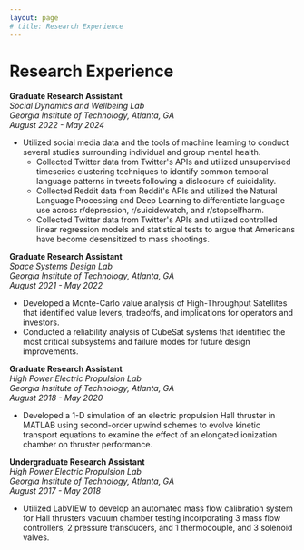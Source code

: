 ```yaml
---
layout: page
# title: Research Experience
---
```


# Research Experience

**Graduate Research Assistant** \
*Social Dynamics and Wellbeing Lab* \
*Georgia Institute of Technology, Atlanta, GA* \
*August 2022 - May 2024*
- Utilized social media data and the tools of machine learning to conduct several studies surrounding individual and group mental health.
  - Collected Twitter data from Twitter's APIs and utilized unsupervised timeseries clustering techniques to identify common temporal language patterns in tweets following a dislcosure of suicidality.
  - Collected Reddit data from Reddit's APIs and utilized the Natural Language Processing and Deep Learning to differentiate language use across r/depression, r/suicidewatch, and r/stopselfharm.
  - Collected Twitter data from Twitter's APIs and utilized controlled linear regression models and statistical tests to argue that Americans have become desensitized to mass shootings.

**Graduate Research Assistant** \
*Space Systems Design Lab* \
*Georgia Institute of Technology, Atlanta, GA* \
*August 2021 - May 2022*
- Developed a Monte-Carlo value analysis of High-Throughput Satellites that identified value levers, tradeoffs, and implications for operators and investors.
- Conducted a reliability analysis of CubeSat systems that identified the most critical subsystems and failure modes for future design improvements.

**Graduate Research Assistant** \
*High Power Electric Propulsion Lab* \
*Georgia Institute of Technology, Atlanta, GA* \
*August 2018 - May 2020* 
- Developed a 1-D simulation of an electric propulsion Hall thruster in MATLAB using second-order upwind schemes to evolve kinetic transport equations to examine the effect of an elongated ionization chamber on thruster performance.

**Undergraduate Research Assistant** \
*High Power Electric Propulsion Lab* \
*Georgia Institute of Technology, Atlanta, GA* \
*August 2017 - May 2018*
- Utilized LabVIEW to develop an automated mass flow calibration system for Hall thrusters vacuum chamber testing incorporating 3 mass flow controllers, 2 pressure transducers, and 1 thermocouple, and 3 solenoid valves.